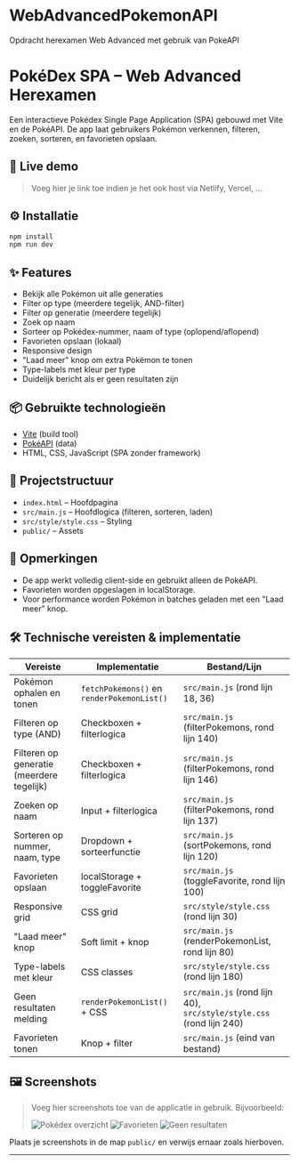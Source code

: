 # WebAdvancedPokemonAPI
Opdracht herexamen Web Advanced met gebruik van PokeAPI

# PokéDex SPA – Web Advanced Herexamen

Een interactieve Pokédex Single Page Application (SPA) gebouwd met Vite en de PokéAPI. De app laat gebruikers Pokémon verkennen, filteren, zoeken, sorteren, en favorieten opslaan.

## 🔗 Live demo
> Voeg hier je link toe indien je het ook host via Netlify, Vercel, ...

## ⚙️ Installatie

```bash
npm install
npm run dev
```

## ✨ Features
- Bekijk alle Pokémon uit alle generaties
- Filter op type (meerdere tegelijk, AND-filter)
- Filter op generatie (meerdere tegelijk)
- Zoek op naam
- Sorteer op Pokédex-nummer, naam of type (oplopend/aflopend)
- Favorieten opslaan (lokaal)
- Responsive design
- "Laad meer" knop om extra Pokémon te tonen
- Type-labels met kleur per type
- Duidelijk bericht als er geen resultaten zijn

## 📦 Gebruikte technologieën
- [Vite](https://vitejs.dev/) (build tool)
- [PokéAPI](https://pokeapi.co/) (data)
- HTML, CSS, JavaScript (SPA zonder framework)

## 📁 Projectstructuur
- `index.html` – Hoofdpagina
- `src/main.js` – Hoofdlogica (filteren, sorteren, laden)
- `src/style/style.css` – Styling
- `public/` – Assets

## 📝 Opmerkingen
- De app werkt volledig client-side en gebruikt alleen de PokéAPI.
- Favorieten worden opgeslagen in localStorage.
- Voor performance worden Pokémon in batches geladen met een "Laad meer" knop.

## 🛠️ Technische vereisten & implementatie

| Vereiste | Implementatie | Bestand/Lijn |
|---|---|---|
| Pokémon ophalen en tonen | `fetchPokemons()` en `renderPokemonList()` | `src/main.js` (rond lijn 18, 36) |
| Filteren op type (AND) | Checkboxen + filterlogica | `src/main.js` (filterPokemons, rond lijn 140) |
| Filteren op generatie (meerdere tegelijk) | Checkboxen + filterlogica | `src/main.js` (filterPokemons, rond lijn 146) |
| Zoeken op naam | Input + filterlogica | `src/main.js` (filterPokemons, rond lijn 137) |
| Sorteren op nummer, naam, type | Dropdown + sorteerfunctie | `src/main.js` (sortPokemons, rond lijn 120) |
| Favorieten opslaan | localStorage + toggleFavorite | `src/main.js` (toggleFavorite, rond lijn 100) |
| Responsive grid | CSS grid | `src/style/style.css` (rond lijn 30) |
| "Laad meer" knop | Soft limit + knop | `src/main.js` (renderPokemonList, rond lijn 80) |
| Type-labels met kleur | CSS classes | `src/style/style.css` (rond lijn 180) |
| Geen resultaten melding | `renderPokemonList()` + CSS | `src/main.js` (rond lijn 40), `src/style/style.css` (rond lijn 240) |
| Favorieten tonen | Knop + filter | `src/main.js` (eind van bestand) |

## 🖼️ Screenshots

> Voeg hier screenshots toe van de applicatie in gebruik. Bijvoorbeeld:
>
> ![Pokédex overzicht](public/screenshot-overview.png)
> ![Favorieten](public/screenshot-favorites.png)
> ![Geen resultaten](public/screenshot-noresults.png)

Plaats je screenshots in de map `public/` en verwijs ernaar zoals hierboven.

---
